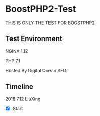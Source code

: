 # BoostPHP2-Test
THIS IS ONLY THE TEST FOR BOOSTPHP2









## Test Environment









NGINX 1.12

PHP 7.1




Hosted By Digital Ocean SFO.







## Timeline

2018.7.12 LiuXing
- [x] Start 



